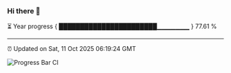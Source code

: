 ### Hi there 👋

⏳ Year progress { ███████████████████████▁▁▁▁▁▁▁ } 77.61 %

---

⏰ Updated on Sat, 11 Oct 2025 06:19:24 GMT

![Progress Bar CI](https://github.com/liununu/liununu/workflows/Progress%20Bar%20CI/badge.svg)
